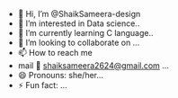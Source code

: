 - 👋 Hi, I’m @ShaikSameera-design
- 👀 I’m interested in Data science..
- 🌱 I’m currently learning C language..
- 💞️ I’m looking to collaborate on ...
- 📫 How to reach me
- mail 💌 shaiksameera2624@gmail.com
  ...
- 😄 Pronouns: she/her...
- ⚡ Fun fact:  ...

<!---
ShaikSameera-design/ShaikSameera-design is a ✨ special ✨ repository because its `README.md` (this file) appears on your GitHub profile.
You can click the Preview link to take a look at your changes.
--->
